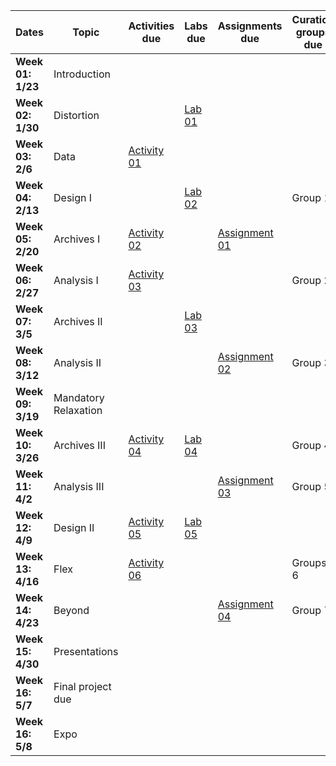| **Dates**         | **Topic**            | **Activities due**                                                      | **Labs due**                                             | **Assignments due**                                                         | **Curation groups due** |
| ----------------- | -------------------- | ----------------------------------------------------------------------- | -------------------------------------------------------- | --------------------------------------------------------------------------- | ----------------------- |
| **Week 01: 1/23** | Introduction         |                                                                         |                                                          |                                                                             |                         |
| **Week 02: 1/30** | Distortion           |                                                                         | [Lab 01](../week/01_intro/lab/basics-india.md)           |                                                                             |                         |
| **Week 03: 2/6**  | Data                 | [Activity 01](../week/02_distortion/activity/mapping-ancient-places.md) |                                                          |                                                                             |                         |
| **Week 04: 2/13** | Design I             |                                                                         | [Lab 02](../week/03_data/lab/slave-trade.md)             |                                                                             | Group 1                 |
| **Week 05: 2/20** | Archives I           | [Activity 02](../week/04_aesthetics/activity/historic-pop-africa.md)    |                                                          | [Assignment 01](../week/04_aesthetics/assignment/witchcraft.md)             |                         |
| **Week 06: 2/27** | Analysis I           | [Activity 03](../week/05_archives-i/activity/historical-census.md)      |                                                          |                                                                             | Group 2                 |
| **Week 07: 3/5**  | Archives II          |                                                                         | [Lab 03](../week/06_analysis-i/lab/lighthouses.md)       |                                                                             |                         |
| **Week 08: 3/12** | Analysis II          |                                                                         |                                                          | [Assignment 02](../week/07_archives-ii/assignments/parking-lot-cemeteries.md) | Group 3                 |
| **Week 09: 3/19** | Mandatory Relaxation |                                                                         |                                                          |                                                                             |                         |
| **Week 10: 3/26** | Archives III         | [Activity 04](../week/08_analysis-ii/activity/fp-topic-proposal.md)     | [Lab 04](../week/08_analysis-ii/lab/pixelated-places.md) |                                                                             | Group 4                 |
| **Week 11: 4/2**  | Analysis III         |                                                                         |                                                          | [Assignment 03](../week/10_archives-iii/assignments/nlp-for-gis.md)         | Group 5                 |
| **Week 12: 4/9**  | Design II            | [Activity 05](../week/11_analysis-iii/activity/fp-env-scan.md)          | [Lab 05](../week/11_analysis-iii/lab/archaeology.md)     |                                                                             |                         |
| **Week 13: 4/16** | Flex                 | [Activity 06](../week/12_design-ii/activity/flowing-letters.md)         |                                                          |                                                                             | Groups 6                |
| **Week 14: 4/23** | Beyond               |                                                                         |                                                          | [Assignment 04](../week/13_flex/assignments/fp-draft.md)                    | Group 7                 |
| **Week 15: 4/30** | Presentations        |                                                                         |                                                          |                                                                             |                         |
| **Week 16: 5/7**  | Final project due    |                                                                         |                                                          |                                                                             |                         |
| **Week 16: 5/8**  | Expo                 |                                                                         |                                                          |                                                                             |                         |